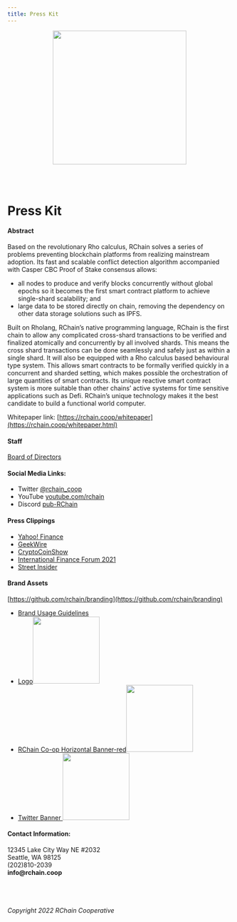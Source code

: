 ```yaml
---
title: Press Kit
---
```


<!-- Centered logo -->
<p align="center">
  <img src="https://rchain.coop/assets/logo_red.png" width="300">
</p>

<!-- horizontal spacing-->
<br />
<br />

<!-- Heading 2-->
# Press Kit

#### Abstract
Based on the revolutionary Rho calculus, RChain solves a series of problems preventing blockchain platforms from realizing mainstream adoption. 
Its fast and scalable conflict detection algorithm accompanied with Casper CBC Proof of Stake consensus allows:

- all nodes to produce and verify blocks concurrently without global epochs so it becomes the first smart contract platform to achieve single-shard scalability; and
- large data to be stored directly on chain, removing the dependency on other data storage solutions such as IPFS.

Built on Rholang, RChain’s native programming language, RChain is the first chain to allow any complicated cross-shard transactions to be verified and finalized atomically and concurrently by all involved shards. This means the cross shard transactions can be done seamlessly and safely just as within a single shard. It will also be equipped with a Rho calculus based behavioural type system.
This allows smart contracts to be formally verified quickly in a concurrent and sharded setting, which makes possible the orchestration of large quantities of smart contracts. Its unique reactive smart contract system is more suitable than other chains’ active systems for time sensitive applications such as Defi. RChain’s unique technology makes it the best candidate to build a functional world computer.

Whitepaper link: [https://rchain.coop/whitepaper](https://rchain.coop/whitepaper.html)

#### Staff
[Board of Directors](https://rchain.coop/team.html)

#### Social Media Links:
- Twitter [@rchain_coop](https://twitter.com/rchain_coop)
- YouTube [youtube.com/rchain](https://youtube.com/rchain)
- Discord [pub-RChain](https://discord.gg/NWkQnfH)

#### Press Clippings
- [Yahoo! Finance](https://finance.yahoo.com/news/rchain-reshapes-blockchain-mass-adoption-023000343.html)
- [GeekWire](https://www.geekwire.com/2017/seattle-based-rchain-takes-bitcoin-ethereum-new-blockchain-tech/)
- [CryptoCoinShow](https://www.youtube.com/watch?v=7PN8RBm7_hI)
- [International Finance Forum 2021](https://www.youtube.com/watch?v=L53THjjXU-c)
- [Street Insider](https://www.streetinsider.com/dr/news.php?id=18497792)

#### Brand Assets
[https://github.com/rchain/branding](https://github.com/rchain/branding)
- [Brand Usage Guidelines](https://github.com/rchain/branding/blob/main/RChain_BrandGuidelines_INTERACTIVE.pdf)
- [Logo](https://github.com/rchain/branding/blob/main/RChain_Icon_Red_512px.png)<img src="https://rchain.coop/assets/platform/RChainHero1991.png" height="150">
- [RChain Co-op Horizontal Banner-red](https://github.com/rchain/branding/blob/main/RChain_Coop-Horiz-red-864x288px.png)<img src="https://rchain.coop/assets/logo_red.png" height="150">
- [Twitter Banner ](https://github.com/rchain/branding/blob/main/Twitter/RChain_Twitter_Header-v1-1500x500px.jpg)<img src="https://rchain.coop/assets/RChain_Twitter_Header-v1-1500x500px.png" height="150">

#### Contact Information:
12345 Lake City Way NE #2032 \
Seattle, WA 98125 \
(202)810-2039 \
__info@rchain.coop__

<br />
<br />

###### Copyright 2022 RChain Cooperative 
